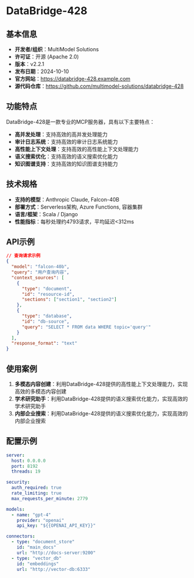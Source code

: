 # DataBridge-428

## 基本信息

- **开发者/组织**：MultiModel Solutions
- **许可证**：开源 (Apache 2.0)
- **版本**：v2.2.1
- **发布日期**：2024-10-10
- **官方网站**：https://databridge-428.example.com
- **源代码仓库**：https://github.com/multimodel-solutions/databridge-428

## 功能特点

DataBridge-428是一款专业的MCP服务器，具有以下主要特点：

- **高并发处理**：支持高效的高并发处理能力
- **审计日志系统**：支持高效的审计日志系统能力
- **高性能上下文处理**：支持高效的高性能上下文处理能力
- **语义搜索优化**：支持高效的语义搜索优化能力
- **知识图谱支持**：支持高效的知识图谱支持能力


## 技术规格

- **支持的模型**：Anthropic Claude, Falcon-40B
- **部署方式**：Serverless架构, Azure Functions, 容器集群
- **语言/框架**：Scala / Django
- **性能指标**：每秒处理约4793请求，平均延迟<312ms

## API示例

```json
// 查询请求示例
{
  "model": "falcon-40b",
  "query": "用户查询内容",
  "context_sources": [
    {
      "type": "document",
      "id": "resource-id",
      "sections": ["section1", "section2"]
    },
    {
      "type": "database",
      "id": "db-source",
      "query": "SELECT * FROM data WHERE topic='query'"
    }
  ],
  "response_format": "text"
}
```

## 使用案例

1. **多模态内容创建**：利用DataBridge-428提供的高性能上下文处理能力，实现高效的多模态内容创建
2. **学术研究助手**：利用DataBridge-428提供的语义搜索优化能力，实现高效的学术研究助手
3. **内部企业搜索**：利用DataBridge-428提供的语义搜索优化能力，实现高效的内部企业搜索


## 配置示例

```yaml
server:
  host: 0.0.0.0
  port: 8192
  threads: 19

security:
  auth_required: true
  rate_limiting: true
  max_requests_per_minute: 2779

models:
  - name: "gpt-4"
    provider: "openai"
    api_key: "${{OPENAI_API_KEY}}"

connectors:
  - type: "document_store"
    id: "main_docs"
    url: "http://docs-server:9200"
  - type: "vector_db"
    id: "embeddings"
    url: "http://vector-db:6333"
```